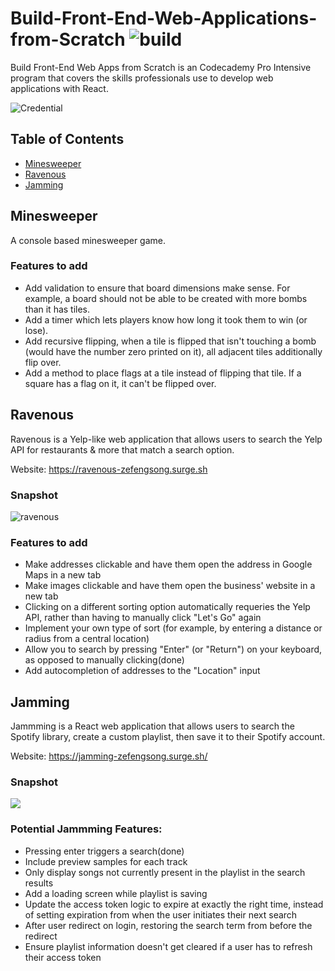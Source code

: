 # Build-Front-End-Web-Applications-from-Scratch ![build](https://img.shields.io/wercker/ci/wercker/docs.svg)

Build Front-End Web Apps from Scratch is an Codecademy Pro Intensive program that covers the skills professionals use to develop web applications with React. 

![Credential](https://api.accredible.com/v1/frontend/credential_website_embed_image/certificate/11574195)

## Table of Contents

- [Minesweeper](#minesweeper)
- [Ravenous](#ravenous)
- [Jamming](#jamming)

<a name="minesweeper"/>

## Minesweeper
A console based minesweeper game.

### Features to add
* Add validation to ensure that board dimensions make sense. For example, a board should not be able to be created with more bombs than it has tiles.
* Add a timer which lets players know how long it took them to win (or lose).
* Add recursive flipping, when a tile is flipped that isn't touching a bomb (would have the number zero printed on it), all adjacent tiles additionally flip over.
* Add a method to place flags at a tile instead of flipping that tile. If a square has a flag on it, it can't be flipped over.

<a name="ravenous"/>

## Ravenous
Ravenous is a Yelp-like web application that allows users to search the Yelp API for restaurants & more that match a search option.

Website: https://ravenous-zefengsong.surge.sh

### Snapshot
![ravenous](https://github.com/fengvyi/Build-Front-End-Web-Applications-from-Scratch/blob/master/Codecademy_Pro_Intensive/projects/ravenous/Screen%20Shot%202018-05-04%20at%2010.20.56%20PM.png)

### Features to add
* Make addresses clickable and have them open the address in Google Maps in a new tab
* Make images clickable and have them open the business' website in a new tab
* Clicking on a different sorting option automatically requeries the Yelp API, rather than having to manually click "Let's Go" again
* Implement your own type of sort (for example, by entering a distance or radius from a central location)
* Allow you to search by pressing "Enter" (or "Return") on your keyboard, as opposed to manually clicking(done)
* Add autocompletion of addresses to the "Location" input

<a name="minesweeper"/>

## Jamming
Jammming is a React web application that allows users to search the Spotify library, create a custom playlist, then save it to their Spotify account.

Website: https://jamming-zefengsong.surge.sh/

### Snapshot
![](https://github.com/fengvyi/Build-Front-End-Web-Applications-from-Scratch/blob/master/Codecademy_Pro_Intensive/projects/jamming/Screen%20Shot%202018-05-16%20at%201.41.31%20PM.png)

### Potential Jammming Features:
* Pressing enter triggers a search(done)
* Include preview samples for each track
* Only display songs not currently present in the playlist in the search results
* Add a loading screen while playlist is saving
* Update the access token logic to expire at exactly the right time, instead of setting expiration from when the user initiates their next search
* After user redirect on login, restoring the search term from before the redirect
* Ensure playlist information doesn't get cleared if a user has to refresh their access token
